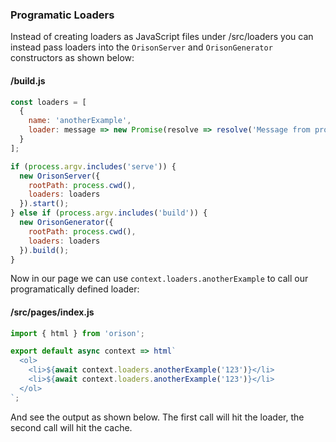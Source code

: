 ### Programatic Loaders

Instead of creating loaders as JavaScript files under /src/loaders you can instead pass loaders into the `OrisonServer` and `OrisonGenerator` constructors as shown below:

#### /build.js
```js
const loaders = [
  {
    name: 'anotherExample',
    loader: message => new Promise(resolve => resolve('Message from programatic loader: ' + message))
  }
];

if (process.argv.includes('serve')) {
  new OrisonServer({
    rootPath: process.cwd(),
    loaders: loaders
  }).start();
} else if (process.argv.includes('build')) {
  new OrisonGenerator({
    rootPath: process.cwd(),
    loaders: loaders
  }).build();
}
```

Now in our page we can use `context.loaders.anotherExample` to call our programatically defined loader:

#### /src/pages/index.js
```js
import { html } from 'orison';

export default async context => html`
  <ol>
    <li>${await context.loaders.anotherExample('123')}</li>
    <li>${await context.loaders.anotherExample('123')}</li>
  </ol>
`;
```

And see the output as shown below. The first call will hit the loader, the second call will hit the cache.
